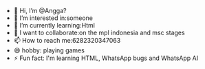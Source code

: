 - 👋 Hi, I’m @Angga?
- 👀 I’m interested in:someone 
- 🌱 I’m currently learning:Html
- 💞️ I want to collaborate:on the mpl indonesia and msc stages
- 📫 How to reach me:6282320347063
- 😄 hobby: playing games 
- ⚡ Fun fact: I'm learning HTML, WhatsApp bugs and WhatsApp AI

<!---
AnggaTyz/AnggaTyz is a ✨ special ✨ repository because its `README.md` (this file) appears on your GitHub profile.
You can click the Preview link to take a look at your changes.
--->
